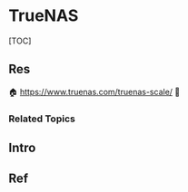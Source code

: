 # TrueNAS

[TOC]



## Res
🏠 https://www.truenas.com/truenas-scale/
🚧 


### Related Topics



## Intro



## Ref
[高性能家用 NAS 搭建（TrueNAS SCALE）]: https://www.zhihu.com/tardis/zm/art/440149283?source_id=1003

[TrueNAS SCALE 24.04 发布，迎接全新存储管理时代 | Linux公社]: https://mp.weixin.qq.com/s/tqA1b5ZWKXjWhxXC-Xf2lg
